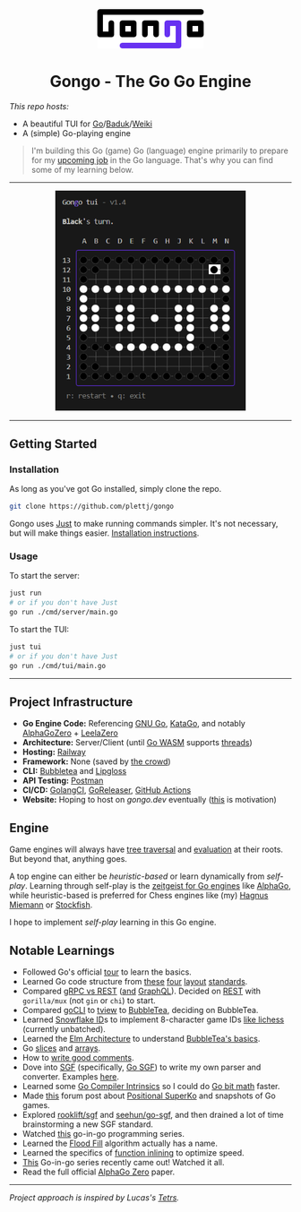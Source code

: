 <div align="center"><img width="190px" src="_files/art/gongo-rounded.png" /></div>
<div align="center" style="text-align: center; width: 100%">
<h1>Gongo - The Go Go Engine</h1>
</div>

_This repo hosts:_

- A beautiful TUI for [Go](<https://en.wikipedia.org/wiki/Go_(game)>)/[Baduk](https://www.reddit.com/r/baduk/)/[Weiki](https://www.cs.cmu.edu/~wjh/go/rules/Chinese.html)
- A (simple) Go-playing engine

> I'm building this Go (game) Go (language) engine primarily to prepare for my [upcoming job](https://www.maximahq.com/) in the Go language. That's why you can find some of my learning below.

---

<div align="center">
  <img width="340px" src="_files/gallery/tui-1.4.png" alt="Gongo tui v1.4 13x13 showcase">
</div>

---

## Getting Started

### Installation

As long as you've got Go installed, simply clone the repo.

```sh
git clone https://github.com/plettj/gongo
```

Gongo uses [Just](https://github.com/casey/just) to make running commands simpler. It's not necessary, but will make things easier. [Installation instructions](https://github.com/casey/just?tab=readme-ov-file#installation).

### Usage

To start the server:

```sh
just run
# or if you don't have Just
go run ./cmd/server/main.go
```

To start the TUI:

```sh
just tui
# or if you don't have Just
go run ./cmd/tui/main.go
```

---

## Project Infrastructure

- **Go Engine Code:** Referencing [GNU Go](https://www.gnu.org/software/gnugo/gnugo_4.html#SEC39), [KataGo](https://github.com/lightvector/KataGo/blob/master/cpp/README.md), and notably [AlphaGoZero](https://discovery.ucl.ac.uk/id/eprint/10045895/1/agz_unformatted_nature.pdf) + [LeelaZero](https://github.com/leela-zero)
- **Architecture:** Server/Client (until [Go WASM](https://github.com/golang/go/issues/28631) supports [threads](https://caniuse.com/wasm-threads))
- **Hosting:** [Railway](https://railway.app/)
- **Framework:** None (saved by [the crowd](https://www.reddit.com/r/golang/comments/q3r8qo/do_you_guys_use_frameworks_with_go_for_backend/))
- **CLI:** [Bubbletea](https://github.com/charmbracelet/bubbletea) and [Lipgloss](https://github.com/charmbracelet/lipgloss)
- **API Testing:** [Postman](https://www.postman.com/)
- **CI/CD:** [GolangCI](https://golangci-lint.run/), [GoReleaser](https://goreleaser.com/), [GitHub Actions](https://github.com/features/actions)
- **Website:** Hoping to host on _gongo.dev_ eventually ([this](https://www.reddit.com/r/baduk/comments/18cnmvj/awfull_experience_with_learning_go/) is motivation)

## Engine

Game engines will always have [tree traversal](https://en.wikipedia.org/wiki/Tree_traversal) and [evaluation](https://www.chessprogramming.org/Evaluation) at their roots. But beyond that, anything goes.

A top engine can either be _heuristic-based_ or learn dynamically from _self-play_. Learning through self-play is the [zeitgeist for Go engines](https://en.wikipedia.org/wiki/AlphaGo#History) like [AlphaGo](https://www.nature.com/articles/nature24270.epdf?author_access_token=VJXbVjaSHxFoctQQ4p2k4tRgN0jAjWel9jnR3ZoTv0PVW4gB86EEpGqTRDtpIz-2rmo8-KG06gqVobU5NSCFeHILHcVFUeMsbvwS-lxjqQGg98faovwjxeTUgZAUMnRQ), while heuristic-based is preferred for Chess engines like (my) [Hagnus Miemann](https://github.com/plettj/hagnusmiemann) or [Stockfish](https://github.com/official-stockfish/Stockfish).

I hope to implement _self-play_ learning in this Go engine.

## Notable Learnings

- Followed Go's official [tour](https://go.dev/tour/list) to learn the basics.
- Learned Go code structure from [these](https://go.dev/doc/modules/layout#server-project) [four](https://developer20.com/how-to-structure-go-code/) [layout](https://skife.org/golang/2013/03/24/go_dev_env.html) [standards](https://github.com/golang-standards/project-layout).
- Compared [gRPC vs REST](https://blog.postman.com/grpc-vs-rest/) ([and](https://blog.postman.com/grpc-vs-graphql/) [GraphQL](https://blog.postman.com/graphql-vs-rest/)). Decided on [REST](https://dev.to/envitab/how-to-build-an-api-using-go-ffk) with `gorilla/mux` (not `gin` or `chi`) to start.
- Compared [goCLI](https://github.com/urfave/cli) to [tview](https://github.com/rivo/tview) to [BubbleTea](https://github.com/charmbracelet/bubbletea), deciding on BubbleTea.
- Learned [Snowflake ID](https://en.wikipedia.org/wiki/Snowflake_ID)s to implement 8-character game IDs [like lichess](https://github.com/lichess-org/lila/blob/master/modules/game/src/main/IdGenerator.scala) (currently unbatched).
- Learned the [Elm Architecture](https://guide.elm-lang.org/architecture/) to understand [BubbleTea's basics](https://github.com/charmbracelet/bubbletea/tree/master/tutorials/basics).
- Go [slices](https://go.dev/blog/slices-intro) and [arrays](https://gobyexample.com/arrays).
- How to [write good comments](https://www.digitalocean.com/community/tutorials/how-to-write-comments-in-go).
- Dove into [SGF](https://red-bean.com/sgf/index.html) (specifically, [Go SGF](https://red-bean.com/sgf/go.html)) to write my own parser and converter. Examples [here](https://red-bean.com/sgf/examples/).
- Learned some [Go Compiler Intrinsics](https://dave.cheney.net/2019/08/20/go-compiler-intrinsics) so I could do [Go bit math](https://pkg.go.dev/math/bits) faster.
- Made [this](https://forums.online-go.com/t/is-there-ever-more-than-1-move-that-violates-positional-superko/53724) forum post about [Positional SuperKo](https://senseis.xmp.net/?PositionalVsSituationalSuperko#toc1) and snapshots of Go games.
- Explored [rooklift/sgf](https://pkg.go.dev/github.com/rooklift/sgf) and [seehun/go-sgf](https://pkg.go.dev/seehuhn.de/go/sgf), and then drained a lot of time brainstorming a new SGF standard.
- Watched [this](https://www.youtube.com/watch?v=x_nCOEMvmJI&list=PLmN0neTso3JzkiYiDcLzpKaIDNoEQwAUI) go-in-go programming series.
- Learned the [Flood Fill](https://en.wikipedia.org/wiki/Flood_fill) algorithm actually has a name.
- Learned the specifics of [function inlining](https://go.dev/wiki/CompilerOptimizations?utm_source=chatgpt.com#function-inlining) to optimize speed.
- [This](https://www.youtube.com/watch?v=x_nCOEMvmJI&list=PLmN0neTso3JzkiYiDcLzpKaIDNoEQwAUI&index=1&t=0s) Go-in-go series recently came out! Watched it all.
- Read the full official [AlphaGo Zero](https://discovery.ucl.ac.uk/id/eprint/10045895/1/agz_unformatted_nature.pdf) paper.

---

_Project approach is inspired by Lucas's [Tetrs](https://github.com/Strophox/tetrs?tab=readme-ov-file)._
